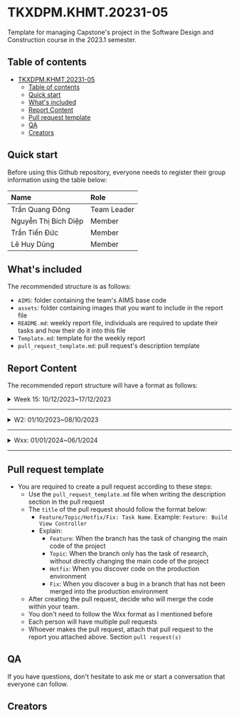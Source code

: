 # TKXDPM.KHMT.20231-05
Template for managing Capstone's project in the Software Design and Construction course in the 2023.1 semester.

## Table of contents

- [TKXDPM.KHMT.20231-05](#tkxdpmvn20231-01)
    - [Table of contents](#table-of-contents)
    - [Quick start](#quick-start)
    - [What's included](#whats-included)
    - [Report Content](#report-content)
    - [Pull request template](#pull-request-template)
    - [QA](#qa)
    - [Creators](#creators)

## Quick start

Before using this Github repository, everyone needs to register their group information using the table below:

| Name                 | Role        |
| :-------------       | :---------- |
| Trần Quang Đông      | Team Leader |
| Nguyễn Thị Bích Diệp | Member      |
| Trần Tiến Đức        | Member      |
| Lê Huy Dũng          | Member      |
## What's included

The recommended structure is as follows:

- `AIMS`: folder containing the team's AIMS base code
- `assets`: folder containing images that you want to include in the report file
- `README.md`: weekly report file, individuals are required to update their tasks and how their do it into this file
- `Template.md`: template for the weekly report
- `pull_request_template.md`: pull request's description template

## Report Content

The recommended report structure will have a format as follows:

<details>
  <summary>Week 15: 10/12/2023~17/12/2023 </summary>
<br>
<details>
<summary>Trần Quang Đông</summary>
<br>

- Assigned tasks:
    - Task: Đánh giá SOLID cho package controller
    - Task 2
    - ...

- Implementation details:
    - Pull Request(s):
    - Specific implementation details:
        - Đánh giá package controller:
        - Tuân thủ một số nguyên tắc trong SOLID, (chủ yếu là SRP)
        - Có thể cải thiện bằng cách tách nhỏ một số function, do có một số function đang hoạt động quá nhiều chức năng
        - Một số lớp phụ thuộc quá nhiều vào lớp bên ngoài, cần giảm bớt sự phụ thuộc

</details>

<details>
<summary>Vũ Thị Bích Diệp</summary>
<br>

- Assigned tasks:
    - Task 1
    - Task 2
    - ...

- Implementation details:
    - Pull Request(s): [https://github.com/tienduc28/TKXDPM.KHMT.20231-05/commit/76028ab844f8d6373263f67e60feac88fc0f39ac]()
    - Specific implementation details:
        - Feature: Build Sign Up and Login, fix base code

</details>



</details>

---

<details>
  <summary>W2: 01/10/2023~08/10/2023 </summary>
<br>
<details>
<summary>Team Member 1</summary>
<br>

- Assigned tasks:
    - Task 1
    - Task 2
    - ...

- Implementation details:
    - Pull Request(s): [Attach links to your pull requests here. You can attach multiple pull requests]()
    - Specific implementation details:
        - Describe specific in detail what you did last week
        - You can attach images if you want

</details>

<details>
<summary>Team Member 2</summary>
<br>

- Assigned tasks:
    - Task 1
    - Task 2
    - ...

- Implementation details:
    - Pull Request(s): [Attach links to your pull requests here. You can attach multiple pull requests]()
    - Specific implementation details:
        - Describe specific in detail what you did last week
        - You can attach images if you want

</details>

</details>

---

<details>
  <summary>Wxx: 01/01/2024~06/1/2024 </summary>
<br>

<details>
<summary>Vũ Thị Bích Diệp</summary>
<br>

- Assigned tasks:
    - Task 1
    - Task 2
    - ...

- Implementation details:
    - Pull Request(s): [https://github.com/tienduc28/TKXDPM.KHMT.20231-05/commit/76028ab844f8d6373263f67e60feac88fc0f39ac]()
    - Specific implementation details:
        - Feature: Build Sign Up and Login, fix base code

    - Pull Request(s): []()
    - Specific implementation details:
        - Feature: Upload document of Sign Up and Login features
    

</details>

</details>

---

## Pull request template

- You are required to create a pull request according to these steps:
    - Use the `pull_request_template.md` file when writing the description section in the pull request
    - The `title` of the pull request should follow the format below:
        - `Feature/Topic/Hotfix/Fix: Task Name`. Example: `Feature: Build View Controller`
        - Explain:
            - `Feature`: When the branch has the task of changing the main code of the project
            - `Topic`: When the branch only has the task of research, without directly changing the main code of the project
            - `Hotfix`: When you discover code on the production environment
            - `Fix`: When you discover a bug in a branch that has not been merged into the production environment
    - After creating the pull request, decide who will merge the code within your team.
    - You don't need to follow the Wxx format as I mentioned before
    - Each person will have multiple pull requests
    - Whoever makes the pull request, attach that pull request to the report you attached above. Section `pull request(s)`

## QA

If you have questions, don't hesitate to ask me or start a conversation that everyone can follow.
## Creators
